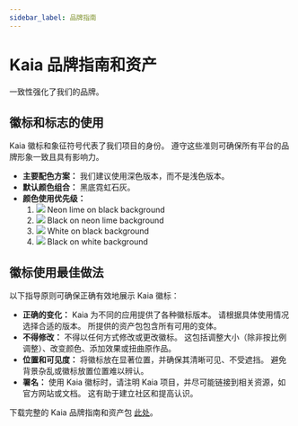 ```yaml
---
sidebar_label: 品牌指南
---
```


# Kaia 品牌指南和资产

一致性强化了我们的品牌。

## 徽标和标志的使用

Kaia 徽标和象征符号代表了我们项目的身份。  遵守这些准则可确保所有平台的品牌形象一致且具有影响力。

- **主要配色方案：** 我们建议使用深色版本，而不是浅色版本。
- **默认颜色组合：** 黑底霓虹石灰。
- **颜色使用优先级：**
  1. ![](/img/misc/kaia_brandmark_neonlime_on_black.png) Neon lime on black background
  2. ![](/img/misc/kaia_brandmark_black_on_neonlime.png) Black on neon lime background
  3. ![](/img/misc/kaia_brandmark_white_on_black.png) White on black background
  4. ![](/img/misc/kaia_brandmark_black_on_white.png) Black on white background

## 徽标使用最佳做法

以下指导原则可确保正确有效地展示 Kaia 徽标：

- **正确的变化：** Kaia 为不同的应用提供了各种徽标版本。 请根据具体使用情况选择合适的版本。  所提供的资产包包含所有可用的变体。
- **不得修改：** 不得以任何方式修改或更改徽标。 这包括调整大小（除非按比例调整）、改变颜色、添加效果或扭曲原作品。
- **位置和可见度：** 将徽标放在显著位置，并确保其清晰可见、不受遮挡。  避免背景杂乱或徽标放置位置难以辨认。
- **署名：** 使用 Kaia 徽标时，请注明 Kaia 项目，并尽可能链接到相关资源，如官方网站或文档。 这有助于建立社区和提高认识。

下载完整的 Kaia 品牌指南和资产包 [此处](https://drive.google.com/drive/folders/1Ia9R44Aw4TQRyupqPDCQ5qaeuk-0iWr2?usp=drive_link)。